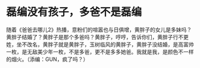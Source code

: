 # 磊编没有孩子，多爸不是磊编

随着《爸爸去哪儿2》热播，意粉们的喧嚣也与日俱增，黄胖子的女儿是多妹吗？黄胖子结婚了？黄胖子是那个多爸吗？黄胖子，哼哼，告诉你们，黄胖子行不更姓，坐不改名，黄胖子就是黄胖子，玉树临风的黄胖子，黄胖子没结婚，是高富帅一枚，是无敌美少年一枚，不是多爸，更不是多多她爸。我就是我，是颜色不一样的烟火。（添编：GUN，疯了吗？）